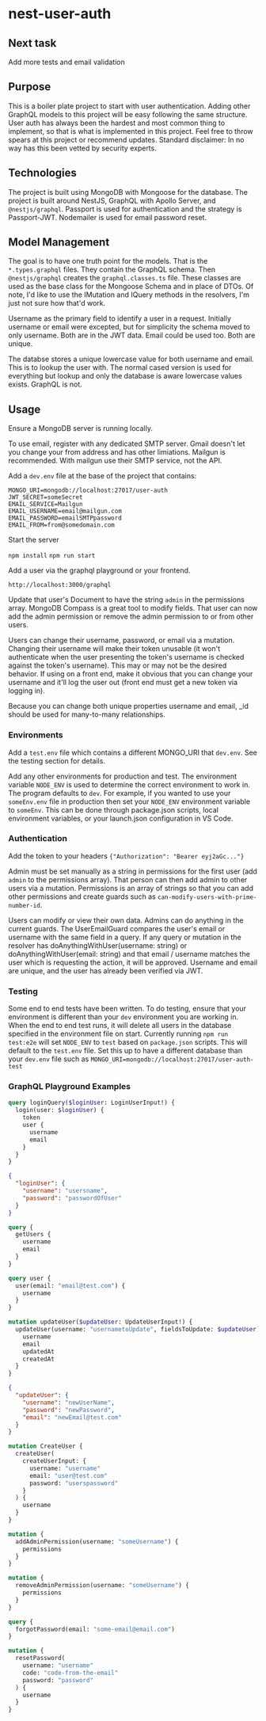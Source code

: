 # nest-user-auth

## Next task

Add more tests and email validation

## Purpose

This is a boiler plate project to start with user authentication. Adding other GraphQL models to this project will be easy following the same structure. User auth has always been the hardest and most common thing to implement, so that is what is implemented in this project. Feel free to throw spears at this project or recommend updates. Standard disclaimer: In no way has this been vetted by security experts.

## Technologies

The project is built using MongoDB with Mongoose for the database. The project is built around NestJS, GraphQL with Apollo Server, and `@nestjs/graphql`. Passport is used for authentication and the strategy is Passport-JWT. Nodemailer is used for email password reset.

## Model Management

The goal is to have one truth point for the models. That is the `*.types.graphql` files. They contain the GraphQL schema. Then `@nestjs/graphql` creates the `graphql.classes.ts` file. These classes are used as the base class for the Mongoose Schema and in place of DTOs. Of note, I'd like to use the IMutation and IQuery methods in the resolvers, I'm just not sure how that'd work.

Username as the primary field to identify a user in a request. Initially username or email were excepted, but for simplicity the schema moved to only username. Both are in the JWT data. Email could be used too. Both are unique.

The databse stores a unique lowercase value for both username and email. This is to lookup the user with. The normal cased version is used for everything but lookup and only the database is aware lowercase values exists. GraphQL is not.

## Usage

Ensure a MongoDB server is running locally.

To use email, register with any dedicated SMTP server. Gmail doesn't let you change your from address and has other limiations. Mailgun is recommended. With mailgun use their SMTP service, not the API.

Add a `dev.env` file at the base of the project that contains:

```env
MONGO_URI=mongodb://localhost:27017/user-auth
JWT_SECRET=someSecret
EMAIL_SERVICE=Mailgun
EMAIL_USERNAME=email@mailgun.com
EMAIL_PASSWORD=emailSMTPpassword
EMAIL_FROM=from@somedomain.com
```

Start the server

`npm install`
`npm run start`

Add a user via the graphql playground or your frontend.

`http://localhost:3000/graphql`

Update that user's Document to have the string `admin` in the permissions array. MongoDB Compass is a great tool to modify fields. That user can now add the admin permission or remove the admin permission to or from other users.

Users can change their username, password, or email via a mutation. Changing their username will make their token unusable (it won't authenticate when the user presenting the token's username is checked against the token's username). This may or may not be the desired behavior. If using on a front end, make it obvious that you can change your username and it'll log the user out (front end must get a new token via logging in).

Because you can change both unique properties username and email, \_id should be used for many-to-many relationships.

### Environments

Add a `test.env` file which contains a different MONGO_URI that `dev.env`. See the testing section for details.

Add any other environments for production and test. The environment variable `NODE_ENV` is used to determine the correct environment to work in. The program defaults to `dev`. For example, if you wanted to use your `someEnv.env` file in production then set your `NODE_ENV` environment variable to `someEnv`. This can be done through package.json scripts, local environment variables, or your launch.json configuration in VS Code.

### Authentication

Add the token to your headers `{"Authorization": "Bearer eyj2aGc..."}`

Admin must be set manually as a string in permissions for the first user (add `admin` to the permissions array). That person can then add admin to other users via a mutation. Permissions is an array of strings so that you can add other permissions and create guards such as `can-modify-users-with-prime-number-id`.

Users can modify or view their own data. Admins can do anything in the current guards. The UserEmailGuard compares the user's email or username with the same field in a query. If any query or mutation in the resolver has doAnythingWithUser(username: string) or doAnythingWithUser(email: string) and that email / username matches the user which is requesting the action, it will be approved. Username and email are unique, and the user has already been verified via JWT.

### Testing

Some end to end tests have been written. To do testing, ensure that your environment is different than your `dev` environment you are working in. When the end to end test runs, it will delete all users in the database specified in the environment file on start. Currently running `npm run test:e2e` will set `NODE_ENV` to `test` based on `package.json` scripts. This will default to the `test.env` file. Set this up to have a different database than your `dev.env` file such as `MONGO_URI=mongodb://localhost:27017/user-auth-test`

### GraphQL Playground Examples

```graphql
query loginQuery($loginUser: LoginUserInput!) {
  login(user: $loginUser) {
    token
    user {
      username
      email
    }
  }
}
```

```json
{
  "loginUser": {
    "username": "usersname",
    "password": "passwordOfUser"
  }
}
```

```graphql
query {
  getUsers {
    username
    email
  }
}
```

```graphql
query user {
  user(email: "email@test.com") {
    username
  }
}
```

```graphql
mutation updateUser($updateUser: UpdateUserInput!) {
  updateUser(username: "usernametoUpdate", fieldsToUpdate: $updateUser) {
    username
    email
    updatedAt
    createdAt
  }
}
```

```json
{
  "updateUser": {
    "username": "newUserName",
    "password": "newPassword",
    "email": "newEmail@test.com"
  }
}
```

```graphql
mutation CreateUser {
  createUser(
    createUserInput: {
      username: "username"
      email: "user@test.com"
      password: "userspassword"
    }
  ) {
    username
  }
}
```

```graphql
mutation {
  addAdminPermission(username: "someUsername") {
    permissions
  }
}
```

```graphql
mutation {
  removeAdminPermission(username: "someUsername") {
    permissions
  }
}
```

```graphql
query {
  forgotPassword(email: "some-email@email.com")
}
```

```graphql
mutation {
  resetPassword(
    username: "username"
    code: "code-from-the-email"
    password: "password"
  ) {
    username
  }
}
```
